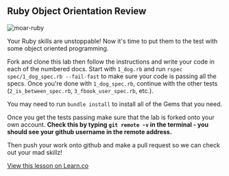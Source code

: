 

## Ruby Object Orientation Review

![moar-ruby](https://s3.amazonaws.com/after-school-assets/magic.gif)

Your Ruby skills are unstoppable! Now it's time to put them to the test with some object oriented programming. 

Fork and clone this lab then follow the instructions and write your code in each of the numbered docs. Start with `1_dog.rb` and run `rspec spec/1_dog_spec.rb --fail-fast` to make sure your code is passing all the specs. Once you're done with `1_dog_spec.rb`, continue with the other tests (`2_is_between_spec.rb`, `3_fbook_user_spec.rb`, etc.).

You may need to run `bundle install` to install all of the Gems that you need.

Once you get the tests passing make sure that the lab is forked onto your own account. 
**Check this by typing `git remote -v` in the terminal - you should see your github username in the remote address.** 

Then push your work onto github and make a pull request so we can check out your mad skillz!






<a href='https://learn.co/lessons/hs-ruby-oo-assessment' data-visibility='hidden'>View this lesson on Learn.co</a>
